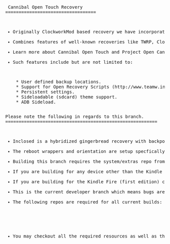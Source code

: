 <pre> Cannibal Open Touch Recovery
==================================

<ul>
<li>Originally ClockworkMod based recovery we have incorporated and updated touch controls originally written by Napstar of Team Utter Chaos.</li>
<li>Combines features of well-known recoveries like TWRP, ClockworkMod and AmonRA to allow users to easily and effortlessly manage their Android-powered devices.</li>
<li>Learn more about Cannibal Open Touch and Project Open Cannibal at http://www.projectopencannibal.net/the-project/ or come join as on our Forums at http://forums.projectopencannibal.net/.</li>
<li>Such features include but are not limited to:</li>
</ul>
	* User defined backup locations.
	* Support for Open Recovery Scripts (http://www.teamw.in/OpenRecoveryScript).
	* Persistent settings.
	* Sideloadable (sdcard) theme support.
	* ADB Sideload.

<pre>Please note the following in regards to this branch.
=========================================================

<ul>
<li>Inclosed is a hybridized gingerbread recovery with backported ext4 and 'Retouch Binaries' for 3.0 boot image compatibility on the Kindle Fire (first edition).</li>
<li>The reboot wrappers and orientation are setup specfically for the Kindle Fire (first edition).</li>
<li>Building this branch requires the system/extras repo from Jellybean, specfically 'system/extras/ext4_utils' in order to work.</li>
<li>If you are building for any device other than the Kindle Fire (first edition) please checkout either https://github.com/ProjectOpenCannibal/android_bootable_recovery/tree/gingerbread (legacy devices) or https://github.com/ProjectOpenCannibal/android_bootable_recovery/tree/jellybean (newer devices, experimental) instead.</li>
<li>If you are building for the Kindle Fire (first edition) consider checking out a specific tag, they will be the ones labeled landscape.</li>
<li>This is the current developer branch which means bugs are expected.</li>
<li>The following repos are required for all current builds: https://github.com/ProjectOpenCannibal/android_bootable_recovery_res and https://github.com/ProjectOpenCannibal/android_bootable_recovery_gui/tree/gingerbread.</li>
</ul>

<ul>
<li>You may checkout all the required resources as well as the most recent stable tag by using one of the included local_manifests here: https://github.com/ProjectOpenCannibal/cotr-local_manifests</li>
</ul>
